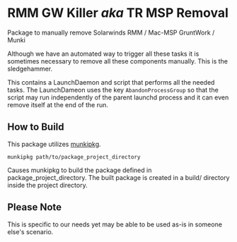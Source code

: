 # RMM GW Killer _aka_ TR MSP Removal

Package to manually remove Solarwinds RMM / Mac-MSP GruntWork / Munki

Although we have an automated way to trigger all these tasks it is sometimes necessary to remove all these components manually.  This is the sledgehammer.

This contains a LaunchDaemon and script that performs all the needed tasks.  The LaunchDameon uses the key `AbandonProcessGroup` so that the script may run independently of the parent launchd process and it can even remove itself at the end of the run.

## How to Build

This package utilizes [munkipkg](https://github.com/munki/munki-pkg).

`munkipkg path/to/package_project_directory`

Causes munkipkg to build the package defined in package_project_directory. The built package is created in a build/ directory inside the project directory.

## Please Note

This is specific to our needs yet may be able to be used as-is in someone else's scenario.